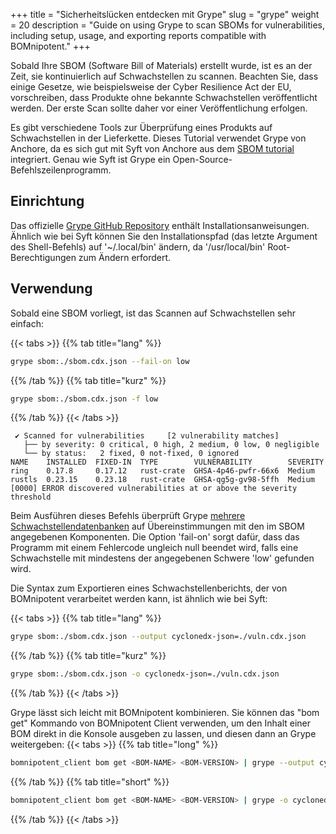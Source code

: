 +++
title = "Sicherheitslücken entdecken mit Grype"
slug = "grype"
weight = 20
description = "Guide on using Grype to scan SBOMs for vulnerabilities, including setup, usage, and exporting reports compatible with BOMnipotent."
+++

Sobald Ihre SBOM (Software Bill of Materials) erstellt wurde, ist es an der Zeit, sie kontinuierlich auf Schwachstellen zu scannen. Beachten Sie, dass einige Gesetze, wie beispielsweise der Cyber Resilience Act der EU, vorschreiben, dass Produkte ohne bekannte Schwachstellen veröffentlicht werden. Der erste Scan sollte daher vor einer Veröffentlichung erfolgen.

Es gibt verschiedene Tools zur Überprüfung eines Produkts auf Schwachstellen in der Lieferkette. Dieses Tutorial verwendet Grype von Anchore, da es sich gut mit Syft von Anchore aus dem [SBOM tutorial](/de/integration/syft) integriert. Genau wie Syft ist Grype ein Open-Source-Befehlszeilenprogramm.

## Einrichtung

Das offizielle [Grype GitHub Repository](https://github.com/anchore/grype#installation) enthält Installationsanweisungen. Ähnlich wie bei Syft können Sie den Installationspfad (das letzte Argument des Shell-Befehls) auf '~/.local/bin' ändern, da '/usr/local/bin' Root-Berechtigungen zum Ändern erfordert.

## Verwendung

Sobald eine SBOM vorliegt, ist das Scannen auf Schwachstellen sehr einfach:

{{< tabs >}}
{{% tab title="lang" %}}
```bash
grype sbom:./sbom.cdx.json --fail-on low
```
{{% /tab %}}
{{% tab title="kurz" %}}
```bash
grype sbom:./sbom.cdx.json -f low
```
{{% /tab %}}
{{< /tabs >}}

``` {wrap="false" title="output"}
 ✔ Scanned for vulnerabilities     [2 vulnerability matches]  
   ├── by severity: 0 critical, 0 high, 2 medium, 0 low, 0 negligible
   └── by status:   2 fixed, 0 not-fixed, 0 ignored 
NAME    INSTALLED  FIXED-IN  TYPE        VULNERABILITY        SEVERITY 
ring    0.17.8     0.17.12   rust-crate  GHSA-4p46-pwfr-66x6  Medium    
rustls  0.23.15    0.23.18   rust-crate  GHSA-qg5g-gv98-5ffh  Medium
[0000] ERROR discovered vulnerabilities at or above the severity threshold
```

Beim Ausführen dieses Befehls überprüft Grype  [mehrere Schwachstellendatenbanken](https://github.com/anchore/grype?tab=readme-ov-file#grypes-database) auf Übereinstimmungen mit den im SBOM angegebenen Komponenten. Die Option 'fail-on' sorgt dafür, dass das Programm mit einem Fehlercode ungleich null beendet wird, falls eine Schwachstelle mit mindestens der angegebenen Schwere 'low' gefunden wird.

Die Syntax zum Exportieren eines Schwachstellenberichts, der von BOMnipotent verarbeitet werden kann, ist ähnlich wie bei Syft:

{{< tabs >}}
{{% tab title="lang" %}}
```bash
grype sbom:./sbom.cdx.json --output cyclonedx-json=./vuln.cdx.json
```
{{% /tab %}}
{{% tab title="kurz" %}}
```bash
grype sbom:./sbom.cdx.json -o cyclonedx-json=./vuln.cdx.json
```
{{% /tab %}}
{{< /tabs >}}

Grype lässt sich leicht mit BOMnipotent kombinieren. Sie können das "bom get" Kommando von BOMnipotent Client verwenden, um den Inhalt einer BOM direkt in die Konsole ausgeben zu lassen, und diesen dann an Grype weitergeben:
{{< tabs >}}
{{% tab title="long" %}}
```bash
bomnipotent_client bom get <BOM-NAME> <BOM-VERSION> | grype --output cyclonedx-json=./vuln.cdx.json
```
{{% /tab %}}
{{% tab title="short" %}}
```bash
bomnipotent_client bom get <BOM-NAME> <BOM-VERSION> | grype -o cyclonedx-json=./vuln.cdx.json
```
{{% /tab %}}
{{< /tabs >}}


